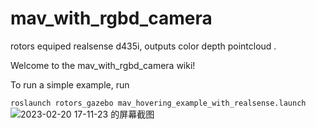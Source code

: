# mav_with_rgbd_camera
  rotors equiped realsense d435i, outputs color depth pointcloud .

Welcome to the mav_with_rgbd_camera wiki!

To run a simple example, run 

`roslaunch rotors_gazebo mav_hovering_example_with_realsense.launch 
`
![2023-02-20 17-11-23 的屏幕截图](https://user-images.githubusercontent.com/78521063/220062401-fed03690-09df-4d68-99eb-ab9654b8289b.png)
